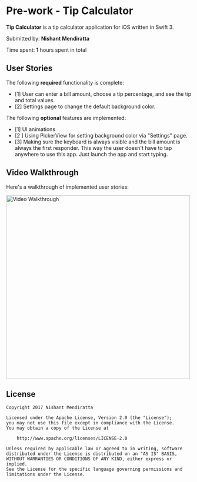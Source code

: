 # Pre-work - Tip Calculator

**Tip Calculator** is a tip calculator application for iOS written in Swift 3.

Submitted by: **Nishant Mendiratta**

Time spent: **1** hours spent in total

## User Stories

The following **required** functionality is complete:

* [1] User can enter a bill amount, choose a tip percentage, and see the tip and total values.
* [2] Settings page to change the default background color.

The following **optional** features are implemented:
* [1] UI animations
* [2 ] Using PickerView for setting background color via "Settings" page.
* [3] Making sure the keyboard is always visible and the bill amount is always the first responder. This way the user doesn't have to tap anywhere to use this app. Just launch the app and start typing.

## Video Walkthrough 

Here's a walkthrough of implemented user stories:

<img src='http://i.giphy.com/xUPGcIfbj73PHyPaTu.gif' title='Video Walkthrough' width='500' alt='Video Walkthrough' />

## License

    Copyright 2017 Nishant Mendiratta

    Licensed under the Apache License, Version 2.0 (the "License");
    you may not use this file except in compliance with the License.
    You may obtain a copy of the License at

        http://www.apache.org/licenses/LICENSE-2.0

    Unless required by applicable law or agreed to in writing, software
    distributed under the License is distributed on an "AS IS" BASIS,
    WITHOUT WARRANTIES OR CONDITIONS OF ANY KIND, either express or implied.
    See the License for the specific language governing permissions and
    limitations under the License.
